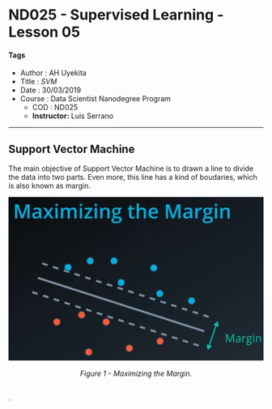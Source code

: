 # ND025 - Supervised Learning - Lesson 05

#### Tags
* Author : AH Uyekita
* Title  :  _SVM_
* Date   : 30/03/2019
* Course : Data Scientist Nanodegree Program
    * COD    : ND025
    * **Instructor:** Luis Serrano

***

## Support Vector Machine

The main objective of Support Vector Machine is to drawn a line to divide the data into two parts. Even more, this line has a kind of boudaries, which is also known as margin.

![Figure 1 - Maximizing the Margin.](01-img/nd025_c2_l05_01.png)

<center><em>Figure 1 - Maximizing the Margin.</em></center><br>







.
